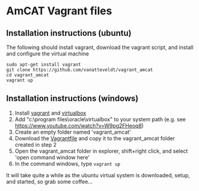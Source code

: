AmCAT Vagrant files
=============

Installation instructions (ubuntu)
----

The following should install vagrant, download the vagrant script, and install and configure the virtual machine


```
sudo apt-get install vagrant
git clone https://github.com/vanatteveldt/vagrant_amcat
cd vagrant_amcat
vagrant up
```

Installation instructions (windows)
----

1. Install [vagrant](https://www.vagrantup.com/downloads.html) and [virtualbox](https://www.virtualbox.org/wiki/Downloads)
2. Add "c:\program files\oracle\virtualbox" to your system path (e.g. see https://www.youtube.com/watch?v=W9pg2FHeoq8)
3. Create an empty folder named 'vagrant_amcat'
4. Download the [Vagrantfile]() and copy it to the vagrant_amcat folder created in step 2
5. Open the vagrant_amcat folder in explorer, shift+right click, and select 'open command window here'
6. In the command windows, type `vagrant up`

It will take quite a while as the ubuntu virtual system is downloaded, setup, and started, so grab some coffee...
